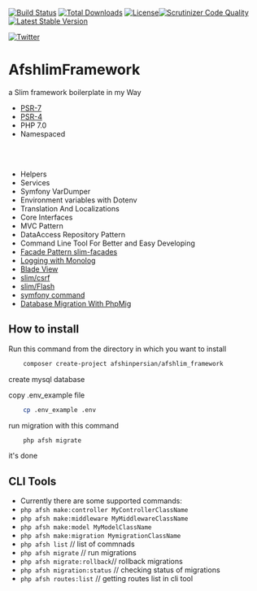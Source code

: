 [![Build Status](https://travis-ci.org/afshinpersian/afshlim_framework.svg?branch=master)](https://travis-ci.org/afshinpersian/afshlim_framework)
[![Total Downloads](https://poser.pugx.org/afshinpersian/afshlim_framework/downloads)](https://packagist.org/packages/afshinpersian/afshlim_framework)
[![License](https://poser.pugx.org/afshinpersian/afshlim_framework/license)](https://packagist.org/packages/afshinpersian/afshlim_framework)[![Scrutinizer Code Quality](https://scrutinizer-ci.com/g/afshinpersian/afshlim_framework/badges/quality-score.png?b=master)](https://scrutinizer-ci.com/g/afshinpersian/afshlim_framework/?branch=master)
[![Latest Stable Version](https://poser.pugx.org/afshinpersian/afshlim_framework/v/stable)](https://packagist.org/packages/afshinpersian/afshlim_framework)

[![Twitter](https://img.shields.io/twitter/url/https/github.com/afshinpersian/afshlim_framework.svg?style=social)](https://twitter.com/intent/tweet?text=Wow:&url=https%3A%2F%2Fgithub.com%2Fafshinpersian%2Fafshlim_framework)

# AfshlimFramework
a Slim framework boilerplate in my Way
- [PSR-7](http://www.php-fig.org/psr/psr-7/ "PHP Framework Interop Group")
- [PSR-4](http://www.php-fig.org/psr/psr-4/ "PHP Framework Interop Group")
- PHP 7.0
- Namespaced

<br><br>

* Helpers
* Services
* Symfony VarDumper
* Environment variables with Dotenv
* Translation And Localizations
* Core Interfaces
* MVC Pattern
* DataAccess Repository Pattern
* Command Line Tool For Better and Easy Developing 
* [Facade Pattern slim-facades](https://github.com/zhshize/slim-facades)
* [Logging with Monolog](https://github.com/Seldaek/monolog)
* [Blade View](https://github.com/rubellum/Slim-Blade-View)
* [slim/csrf](https://github.com/slimphp/Slim-Csrf)
* [slim/Flash](https://github.com/slimphp/Slim-Flash)
* [symfony command](https://github.com/symfony/console/blob/master/Command/Command.php)
* [Database Migration With PhpMig](https://github.com/davedevelopment/phpmig)

## How to install
Run this command from the directory in which you want to install
```bash
    composer create-project afshinpersian/afshlim_framework
```

create mysql database

copy .env_example file

```bash
    cp .env_example .env
```
run migration with this command
```bash
    php afsh migrate
```
it's done

## CLI Tools
* Currently there are some supported commands:
* `php afsh make:controller MyControllerClassName`
* `php afsh make:middleware MyMiddlewareClassName`
* `php afsh make:model MyModelClassName`
* `php afsh make:migration MymigrationClassName`
* `php afsh list` // list of commnads
* `php afsh migrate` // run migrations
* `php afsh migrate:rollback`// rollback migrations
* `php afsh migration:status` // checking status of migrations
* `php afsh routes:list` // getting routes list in cli tool


